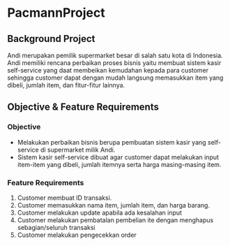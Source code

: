 # PacmannProject
## Background Project
Andi merupakan pemilik supermarket besar di salah satu kota di Indonesia. Andi memiliki rencana perbaikan proses bisnis yaitu membuat sistem kasir self-service yang daat membeikan kemudahan kepada para customer sehingga customer dapat dengan mudah langsung memasukkan item yang dibeli, jumlah item, dan fitur-fitur lainnya.
## Objective & Feature Requirements
### Objective
- Melakukan perbaikan bisnis berupa pembuatan  sistem kasir yang self-service di supermarket milik Andi.
- Sistem kasir self-service dibuat agar customer dapat melakukan input item-item yang dibeli, jumlah itemnya serta harga masing-masing item.
### Feature Requirements
1. Customer membuat ID transaksi.
2. Customer memasukkan nama item, jumlah item, dan harga barang.
3. Customer melakukan update apabila ada kesalahan input
4. Customer melakukan pembatalan pembelian ite dengan menghapus sebagian/seluruh transaksi
5. Customer melakukan pengecekkan order
